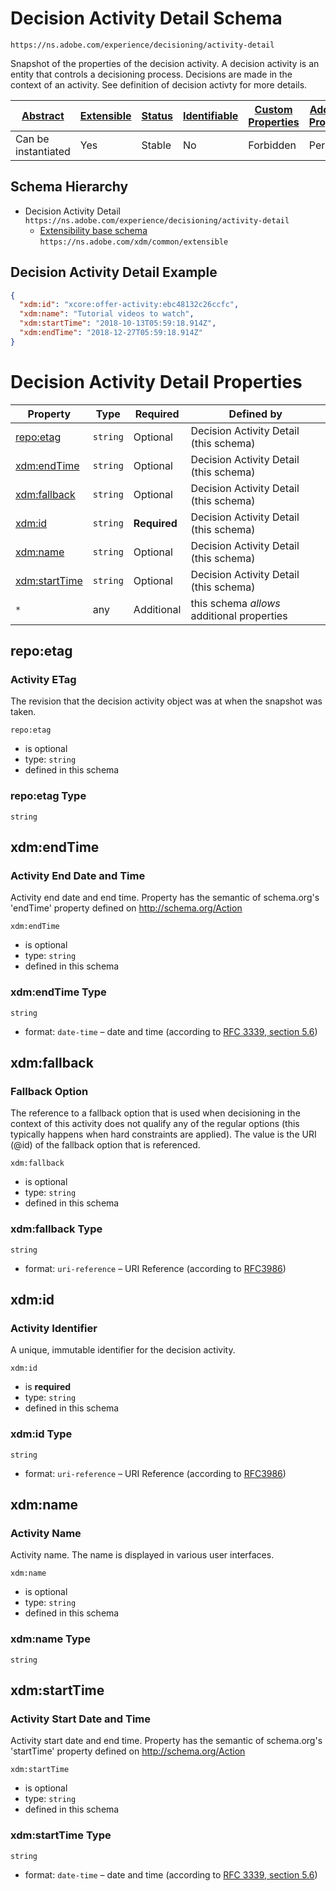 
# Decision Activity Detail Schema

```
https://ns.adobe.com/experience/decisioning/activity-detail
```

Snapshot of the properties of the decision activity. A decision activity is an entity that controls a decisioning process. Decisions are made in the context of an activity. See definition of decision activty for more details.

| [Abstract](../../../../abstract.md) | [Extensible](../../../../extensions.md) | [Status](../../../../status.md) | [Identifiable](../../../../id.md) | [Custom Properties](../../../../extensions.md) | [Additional Properties](../../../../extensions.md) | Defined In |
|-------------------------------------|-----------------------------------------|---------------------------------|-----------------------------------|------------------------------------------------|----------------------------------------------------|------------|
| Can be instantiated | Yes | Stable | No | Forbidden | Permitted | [adobe/experience/decisioning/activity-detail.schema.json](adobe/experience/decisioning/activity-detail.schema.json) |
## Schema Hierarchy

* Decision Activity Detail `https://ns.adobe.com/experience/decisioning/activity-detail`
  * [Extensibility base schema](../../../datatypes/extensible.schema.md) `https://ns.adobe.com/xdm/common/extensible`


## Decision Activity Detail Example
```json
{
  "xdm:id": "xcore:offer-activity:ebc48132c26ccfc",
  "xdm:name": "Tutorial videos to watch",
  "xdm:startTime": "2018-10-13T05:59:18.914Z",
  "xdm:endTime": "2018-12-27T05:59:18.914Z"
}
```

# Decision Activity Detail Properties

| Property | Type | Required | Defined by |
|----------|------|----------|------------|
| [repo:etag](#repoetag) | `string` | Optional | Decision Activity Detail (this schema) |
| [xdm:endTime](#xdmendtime) | `string` | Optional | Decision Activity Detail (this schema) |
| [xdm:fallback](#xdmfallback) | `string` | Optional | Decision Activity Detail (this schema) |
| [xdm:id](#xdmid) | `string` | **Required** | Decision Activity Detail (this schema) |
| [xdm:name](#xdmname) | `string` | Optional | Decision Activity Detail (this schema) |
| [xdm:startTime](#xdmstarttime) | `string` | Optional | Decision Activity Detail (this schema) |
| `*` | any | Additional | this schema *allows* additional properties |

## repo:etag
### Activity ETag

The revision that the decision activity object was at when the snapshot was taken.

`repo:etag`
* is optional
* type: `string`
* defined in this schema

### repo:etag Type


`string`






## xdm:endTime
### Activity End Date and Time

Activity end date and end time. Property has the semantic of schema.org's 'endTime' property defined on http://schema.org/Action

`xdm:endTime`
* is optional
* type: `string`
* defined in this schema

### xdm:endTime Type


`string`
* format: `date-time` – date and time (according to [RFC 3339, section 5.6](http://tools.ietf.org/html/rfc3339))






## xdm:fallback
### Fallback Option

The reference to a fallback option that is used when decisioning in the context of this activity does not qualify any of the regular options (this typically happens when hard constraints are applied). The value is the URI (@id) of the fallback option that is referenced.

`xdm:fallback`
* is optional
* type: `string`
* defined in this schema

### xdm:fallback Type


`string`
* format: `uri-reference` – URI Reference (according to [RFC3986](https://tools.ietf.org/html/rfc3986))






## xdm:id
### Activity Identifier

A unique, immutable identifier for the decision activity.

`xdm:id`
* is **required**
* type: `string`
* defined in this schema

### xdm:id Type


`string`
* format: `uri-reference` – URI Reference (according to [RFC3986](https://tools.ietf.org/html/rfc3986))






## xdm:name
### Activity Name

Activity name. The name is displayed in various user interfaces.

`xdm:name`
* is optional
* type: `string`
* defined in this schema

### xdm:name Type


`string`






## xdm:startTime
### Activity Start Date and Time

Activity start date and end time. Property has the semantic of schema.org's 'startTime' property defined on http://schema.org/Action

`xdm:startTime`
* is optional
* type: `string`
* defined in this schema

### xdm:startTime Type


`string`
* format: `date-time` – date and time (according to [RFC 3339, section 5.6](http://tools.ietf.org/html/rfc3339))





